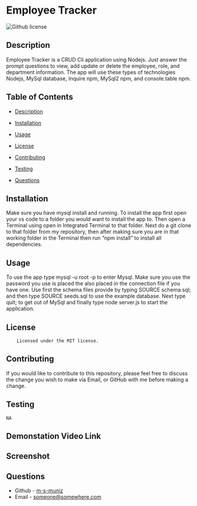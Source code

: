 # Employee Tracker 
![Github license](https://img.shields.io/badge/license-MIT-mediumblue.svg)
## Description
Employee Tracker is a CRUD Cli application using Nodejs.  Just answer the prompt questions to view, add update or delete the employee, role, and department information. The app will use these types of technologies Nodejs, MySql database, Inquire npm, MySql2 npm, and console.table npm.

## Table of Contents
* [Description](#description)
* [Installation](#installation)
* [Usage](#usage)

* [License](#license)

* [Contributing](#contributing)
* [Testing](#testing)
* [Questions](#questions)


## Installation
Make sure you have mysql install and running.  To install the app first open your vs code to a folder you would want to install the app to. Then open a Terminal using open in Integrated Terminal to that folder. Next do a git clone to that folder from my repository, then after making sure you are in that working folder in the Terminal then run “npm install” to install all dependencies. 
## Usage
To use the app type mysql -u root -p to enter Mysql.  Make sure you use the password you use is placed the also placed in the connection file if you have one.  Use first the schema files provide by typing SOURCE schema.sql; and then type SOURCE seeds.sql to use the example database. Next type quit; to get out of MySql and finally type node server.js to start the application.
## License
        Licensed under the MIT license.
## Contributing
If you would like to contribute to this repository, please feel free to discuss the change you wish to make via Email, or GitHub with me before making a change.
## Testing
```
NA
```
## Demonstation Video Link


## Screenshot



## Questions
* Github - [m-s-muniz](https://github.com/m-s-muniz/)
* Email - someone@somewhere.com
